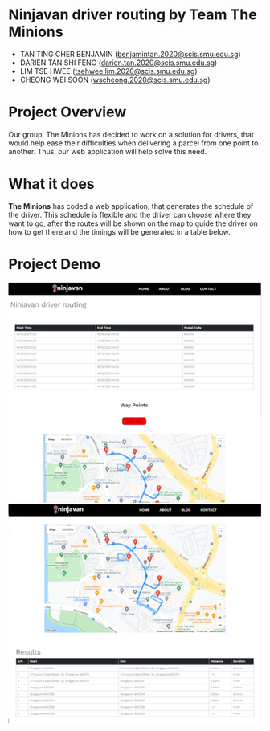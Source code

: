 # Ninjavan driver routing by Team The Minions

* TAN TING CHER BENJAMIN (benjamintan.2020@scis.smu.edu.sg)<br />
* DARIEN TAN SHI FENG (darien.tan.2020@scis.smu.edu.sg)<br />
* LIM TSE HWEE (tsehwee.lim.2020@scis.smu.edu.sg)<br />
* CHEONG WEI SOON (wscheong.2020@scis.smu.edu.sg)<br />
# Project Overview
Our group, The Minions has decided to work on a solution for drivers, that would help ease their difficulties when delivering a parcel from one point to another. Thus, our web application will help solve this need.
# What it does
**The Minions** has coded a web application, that generates the schedule of the driver. This schedule is flexible and the driver can choose where they want to go, after the routes will be shown on the map to guide the driver on how to get there and the timings will be generated in a table below.
# Project Demo
![Demo 1](images/Capture1.PNG)
![Demo 3](images/Capture3.PNG)
